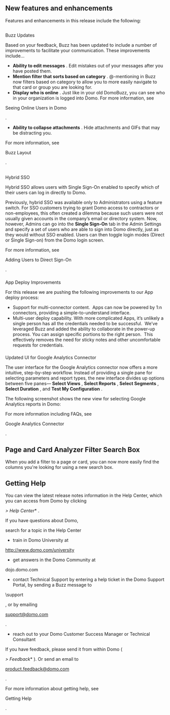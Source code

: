 


 New features and enhancements
--------------------------------

Features and enhancements in this release include the following:

##

Buzz Updates


 Based on your feedback, Buzz has been updated to include a number of improvements to facilitate your communication. These improvements include...


* **Ability to edit messages**
 . Edit mistakes out of your messages after you have posted them.
* **Mention filter that sorts based on category**
 . @-mentioning in Buzz now filters based on category to allow you to more easily navigate to that card or group you are looking for.
* **Display who is online**
 . Just like in your old DomoBuzz, you can see who in your organization is logged into Domo. For more information, see

Seeing Online Users in Domo

.
* **Ability to collapse attachments**
 . Hide attachments and GIFs that may be distracting you.


 For more information, see

Buzz Layout


 .

##
 Hybrid SSO


 Hybrid SSO allows users with Single Sign-On enabled to specify which of their users can log in directly to Domo.


 Previously, hybrid SSO was available only to Administrators using a feature switch. For SSO customers trying to grant Domo access to contractors or non-employees, this often created a dilemma because such users were not usually given accounts in the company’s email or directory system. Now, however, Admins can go into the
 **Single Sign-On**
 tab in the Admin Settings and specify a set of users who are able to sign into Domo directly, just as they would without SSO enabled. Users can then toggle login modes (Direct or Single Sign-on) from the Domo login screen.

For more information, see

Adding Users to Direct Sign-On

.


###

App Deploy Improvements


 For this release we are pushing the following improvements to our App deploy process:


* Support for multi-connector content.  Apps can now be powered by 1:n connectors, providing a simple-to-understand interface.
* Multi-user deploy capability. With more complicated Apps, it’s unlikely a single person has all the credentials needed to be successful.  We’ve leveraged Buzz and added the ability to collaborate in the power-up process. You can assign specific portions to the right person.  This effectively removes the need for sticky notes and other uncomfortable requests for credentials.


###
 Updated UI for Google Analytics Connector

The user interface for the Google Analytics connector now offers a more intuitive, step-by-step workflow. Instead of providing a single pane for selecting parameters and report types, the new interface divides up options between five panes—
 **Select Views**
 ,
 **Select Reports**
 ,
 **Select Segments**
 ,
 **Select Duration**
 , and
 **Test My Configuration**
 .


 The following screenshot shows the new view for selecting Google Analytics reports in Domo:

For more information including FAQs, see

Google Analytics Connector

.


 Page and Card Analyzer Filter Search Box
------------------------------------------

When you add a filter to a page or card, you can now more easily find the columns you're looking for using a new search box.

Getting Help
--------------

You can view the latest release notes information in the Help Center, which you can access from Domo by clicking

*> Help Center**
 .


 If you have questions about Domo,

 search for a topic in the Help Center
* train in Domo University at

http://www.domo.com/university
* get answers in the Domo Community at

dojo.domo.com
* contact Technical Support by entering a help ticket in the Domo Support Portal, by sending a Buzz message to

\support

, or by emailing

support@domo.com

.
* reach out to your Domo Customer Success Manager or Technical Consultant

If you have feedback, please send it from within Domo (

*> Feedback**
 ). Or send an email to

product.feedback@domo.com

.


 For more information about getting help, see

Getting Help

.

